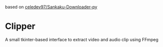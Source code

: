based on [celedev97/Sankaku-Downloader-py](https://github.com/celedev97/Sankaku-Downloader-py)
# Clipper
A small tkinter-based interface to extract video and audio clip using FFmpeg
